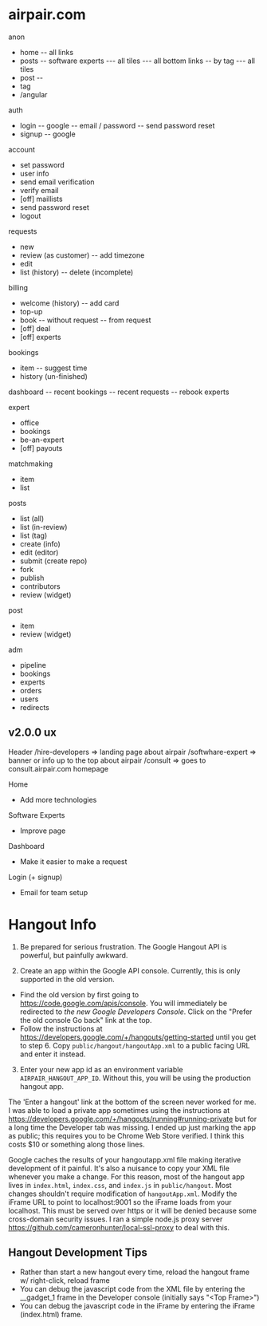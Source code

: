airpair.com
===========

anon
- home
-- all links
- posts
-- software experts
--- all tiles
--- all bottom links
-- by tag
--- all tiles
- post
-- 
- tag
- /angular

auth
- login
-- google
-- email / password
-- send password reset
- signup
-- google

account
- set password
- user info
- send email verification
- verify email
- [off] maillists
- send password reset
- logout

requests
- new 
- review (as customer)
-- add timezone
- edit
- list (history)
-- delete (incomplete)

billing
- welcome (history)
-- add card
- top-up
- book
-- without request
-- from request
- [off] deal
- [off] experts

bookings
- item
-- suggest time
- history (un-finished)

dashboard
-- recent bookings
-- recent requests
-- rebook experts

expert
- office
- bookings
- be-an-expert
- [off] payouts

matchmaking
- item
- list

posts
- list (all)
- list (in-review)
- list (tag)
- create (info)
- edit (editor)
- submit (create repo)
- fork
- publish
- contributors
- review (widget)

post
- item
- review (widget)


adm 
- pipeline
- bookings
- experts
- orders
- users
- redirects


v2.0.0 ux
---------

Header
/hire-developers      => landing page about airpair
/softwhare-expert     => banner or info up to the top about airpair
/consult              => goes to consult.airpair.com homepage

Home
- Add more technologies

Software Experts
- Improve page

Dashboard
- Make it easier to make a request

Login (+ signup)
- Email for team setup


Hangout Info
============

1. Be prepared for serious frustration. The Google Hangout API is powerful, but painfully awkward.

2. Create an app within the Google API console. Currently, this is only supported in the old version.
  * Find the old version by first going to https://code.google.com/apis/console. You will immediately be redirected to *the new Google Developers Console*. Click on the "Prefer the old console Go back" link at the top.
  * Follow the instructions at https://developers.google.com/+/hangouts/getting-started until you get to step 6. Copy `public/hangout/hangoutApp.xml` to a public facing URL and enter it instead.
3. Enter your new app id as an environment variable `AIRPAIR_HANGOUT_APP_ID`. Without this, you will be using the production hangout app.

The 'Enter a hangout' link at the bottom of the screen never worked for me. I was able to load a private app sometimes using the instructions at https://developers.google.com/+/hangouts/running#running-private but for a long time the Developer tab was missing. I ended up just marking the app as public; this requires you to be Chrome Web Store verified. I think this costs $10 or something along those lines.

Google caches the results of your hangoutapp.xml file making iterative development of it painful. It's also a nuisance to copy your XML file whenever you make a change. For this reason, most of the hangout app lives in `index.html`, `index.css`, and `index.js` in `public/hangout`. Most changes shouldn't require modification of `hangoutApp.xml`. Modify the iFrame URL to point to localhost:9001 so the iFrame loads from your localhost. This must be served over https or it will be denied because some cross-domain security issues. I ran a simple node.js proxy server https://github.com/cameronhunter/local-ssl-proxy to deal with this.

## Hangout Development Tips

* Rather than start a new hangout every time, reload the hangout frame w/ right-click, reload frame
* You can debug the javascript code from the XML file by entering the __gadget_1 frame in the Developer console (initially says "\<Top Frame\>")
* You can debug the javascript code in the iFrame by entering the iFrame (index.html) frame.
